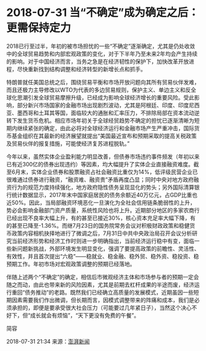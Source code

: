 # 2018-07-31 当“不确定”成为确定之后：更需保持定力

2018已行至过半，年初的被市场担忧的一些“不确定”逐渐确定，尤其是仍处收敛中的全球贸易趋势和内部宏观政策的变化，对于下半年乃至未来2年均会产生持续的影响。对于中国经济而言，当务之急是在经济韧性的保护下，加快改革开放进程，尽快重新找到结构调整和经济转型的新增长点和抓手。



特朗普就任美国总统之后，围绕贸易平衡和市场开放问题向其所有贸易伙伴发难，而且还极力主导修改以WTO为代表的多边贸易规则，保护主义、单边主义和反全球化思潮引发全球贸易摩擦升级，已经成为影响全球经济增长的重要风险。受此影响，部分新兴市场国家的金融市场出现剧烈波动，尤其是阿根廷、印度、印度尼西亚、墨西哥和土耳其等国，面临较大的通胀和汇率压力，不排除局部在资本流动逆转下发生货币危机。相应市场年初关于全球经贸趋势不确定的担忧已逐渐清晰为短期内继续紧张的确定，由此必将对全球经济运行和金融市场产生严重冲击，国际货币基金组织在其最新的经济展望就提出“美国最近宣布和预期采取的提高关税政策及贸易伙伴的报复措施，可能使经济复苏进程脱轨。”



今年以来，虽然实体企业盈利能力明显改善，但债券市场违约事件频发（年初以来已有近300亿的债券出现违约）等因素，均大幅提升了实体企业直接融资难度。截至6月末，实体企业债券和股票融资占社会融资比重仅为14%，低评级民营企业已很难通过债券进行融资，“融资难、融资贵”矛盾再度凸显；同时中央对地方政府融资行为的规范力度持续强化，地方政府隐性债务呈现显化的势头；另外国际清算银行统计数据显示，2017年末中国家庭居民的债务余额近40万亿元，占GDP比重也近50%。因此，当局部融资环境恶化一旦演化为全社会信用链条脆弱性的上升，势必会影响金融部门资产质量，系统性风险也将上升。近期部分地区的多家农商行已经出现不良率大幅上升，有的甚至已接近30%，核心资本充足率大幅下降，有的甚至已降至-1.36%。而继7月23日的国务院常务会议对积极财政政策和稳健货币政策内容相机抉择地进行了微调之后，7月31日中共中央政治局召开会议分析研究当前经济形势和经济工作时则进一步明确指出，当前经济运行稳中有变，面临一些新问题新挑战，外部环境发生明显变化，强调了要提高政策的前瞻性、灵活性、有效性，并且首次提出“六稳”——稳就业、稳金融、稳外贸、稳外资、稳投资、稳预期工作。年初市场对宏观政策调整的预期已经落地。



伴随上述两个“不确定”的确定，相信后市微观经济主体和市场参与者的预期一定会随之而动，由此也带来新的风险因素，尤其是前期去杠杆成果的半途而废，经济运行重回“债务推动”的老路。既然我们已经确立高质量的发展模式，近期虽因一些短期因素需要我们作出微调，但长期而言，因模式调整带来的阵痛和成本，我们是必须承担的，即便是要承受很大社会压力（可能要过几年紧日子），当然这个决心不好下，但“成长就会有烦恼”，“天下更没有免费的午餐”。

简容

2018-07-31 21:34  来源：[澎湃新闻](https://www.thepaper.cn/newsDetail_forward_2307272)

